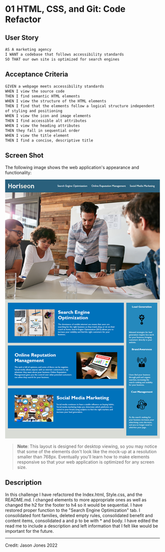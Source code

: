 # 01 HTML, CSS, and Git: Code Refactor

## User Story

```
AS A marketing agency
I WANT a codebase that follows accessibility standards
SO THAT our own site is optimized for search engines
```

## Acceptance Criteria

```
GIVEN a webpage meets accessibility standards
WHEN I view the source code
THEN I find semantic HTML elements
WHEN I view the structure of the HTML elements
THEN I find that the elements follow a logical structure independent of styling and positioning
WHEN I view the icon and image elements
THEN I find accessible alt attributes
WHEN I view the heading attributes
THEN they fall in sequential order
WHEN I view the title element
THEN I find a concise, descriptive title
```

## Screen Shot

The following image shows the web application's appearance and functionality:

![The Horiseon webpage includes a navigation bar, a header image, and cards with text and images at the bottom of the page.](./Assets/01-html-css-git-homework-demo.png)

> **Note**: This layout is designed for desktop viewing, so you may notice that some of the elements don't look like the mock-up at a resolution smaller than 768px. Eventually you'll learn how to make elements responsive so that your web application is optimized for any screen size.

## Description 

In this challenge I have refactored the Index.html, Style.css, and the README.md. I changed elements to more appropriate ones as well as changed the h2 for the footer to h4 so it would be sequential. I have restored proper function to the "Search Engine Optimization" tab. I consolidated font families, deleted empty rules, consolidated benefit and content items, consolidated a and p
to be with * and body. I have edited the read me to include a description and left information that I felt like would be important for the future.

---
Credit: Jason Jones 2022